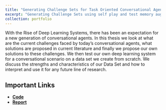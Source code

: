 ```yaml
---
title: "Generating Challenge Sets for Task Oriented Conversational Agents through Self-Play"
excerpt: "Generating Challenge Sets using self play and test memory augmented neural conversational agents"
collection: portfolio
---
```


With the Rise of Deep Learning Systems, there has been an expectation for a new generation
of conversational agents. In this thesis we look at what are the current challenges faced by
today’s conversational agents, what solutions are proposed in current literature and finally we
propose our own solutions to these challenges. We then test our own deep learning system for
a conversational scenario on a data set we create from scratch. We discuss the strengths and
characteristics of our Data Set and how to interpret and use it for any future line of research.

Important Links
-----------------

* [**Code**](https://github.com/sourabhMajumdar/undergrad_thesis)
* [**Report**](https://drive.google.com/file/d/178iGNOh_Z-hZaN-F7OHTtLqKgAEDNY9S/view)
